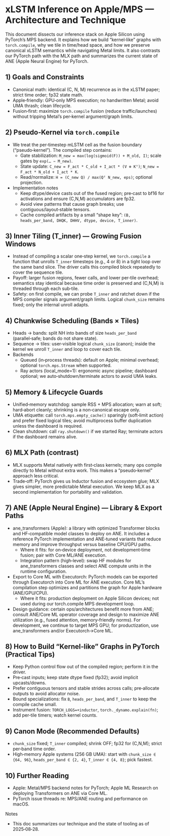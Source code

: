 # xLSTM Inference on Apple/MPS — Architecture and Technique

This document dissects our inference stack on Apple Silicon using PyTorch’s MPS backend. It explains how we build “kernel‑like” graphs with `torch.compile`, why we tile in time/head space, and how we preserve canonical xLSTM semantics while navigating Metal limits. It also contrasts our PyTorch path with the MLX path and summarizes the current state of ANE (Apple Neural Engine) for PyTorch.

## 1) Goals and Constraints
- Canonical math: identical (C, N, M) recurrence as in the xLSTM paper; strict time order; fp32 state math.
- Apple‑friendly: GPU‑only MPS execution; no handwritten Metal; avoid UMA thrash; clean lifecycle.
- Fusion‑first: maximize `torch.compile` fusion (reduce traffic/launches) without tripping Metal’s per‑kernel argument/graph limits.

## 2) Pseudo‑Kernel via `torch.compile`
- We treat the per‑timestep mLSTM cell as the fusion boundary (“pseudo‑kernel”). The compiled step contains:
  - Gate stabilization: `M_new = max(log(sigmoid(F)) + M_old, I)`; scale gates by `exp(… − M_new)`.
  - State update: `C_new = F_act * C_old + I_act * (V ⊗ Kᵀ)`; `N_new = F_act * N_old + I_act * K`.
  - Read/normalize: `H = (C_new Q) / max(Qᵀ N_new, eps)`; optional projection.
- Implementation notes
  - Keep dtype/device casts out of the fused region; pre‑cast to bf16 for activations and ensure (C,N,M) accumulators are fp32.
  - Avoid view patterns that cause graph breaks; use contiguous/layout‑stable tensors.
  - Cache compiled artifacts by a small “shape key”: `(B, heads_per_band, DHQK, DHHV, dtype, device, T_inner)`.

## 3) Inner Tiling (T_inner) — Growing Fusion Windows
- Instead of compiling a scalar one‑step kernel, we `torch.compile` a function that unrolls `T_inner` timesteps (e.g., 4 or 8) in a tight loop over the same band slice. The driver calls this compiled block repeatedly to cover the sequence tile.
- Payoff: larger fusion regions, fewer calls, and lower per‑tile overhead; semantics stay identical because time order is preserved and (C,N,M) is threaded through each sub‑tile.
- Safety: on first compile, we can probe `T_inner` and ratchet down if the MPS compiler signals argument/graph limits. Logical `chunk_size` remains fixed; only the internal unroll adapts.

## 4) Chunkwise Scheduling (Bands × Tiles)
- Heads → bands: split NH into bands of size `heads_per_band` (parallel‑safe; bands do not share state).
- Sequence → tiles: user‑visible logical `chunk_size` (canon); inside the kernel we unroll `T_inner` and loop to cover each tile.
- Backends
  - Queued (in‑process threads): default on Apple; minimal overhead; optional `torch.mps.Stream` when supported.
  - Ray actors (local_mode=1): ergonomic async pipeline; dashboard optional; we auto‑shutdown/terminate actors to avoid UMA leaks.

## 5) Memory & Lifecycle Guards
- Unified‑memory watchdog: sample RSS + MPS allocation; warn at soft; hard‑abort cleanly; shrinking is a non‑canonical escape only.
- UMA etiquette: call `torch.mps.empty_cache()` sparingly (soft‑limit action) and prefer fixed logical tiles; avoid multiprocess buffer duplication unless the dashboard is required.
- Clean shutdown: call `ray.shutdown()` if we started Ray; terminate actors if the dashboard remains alive.

## 6) MLX Path (contrast)
- MLX supports Metal natively with first‑class kernels; many ops compile directly to Metal without extra work. This makes a “pseudo‑kernel” approach less critical.
- Trade‑off: PyTorch gives us Inductor fusion and ecosystem glue; MLX gives simpler, more predictable Metal execution. We keep MLX as a second implementation for portability and validation.

## 7) ANE (Apple Neural Engine) — Library & Export Paths
- ane_transformers (Apple): a library with optimized Transformer blocks and HF‑compatible model classes to deploy on ANE. It includes a reference PyTorch implementation and ANE‑tuned variants that reduce memory and improve throughput versus baseline CPU/GPU paths.
  - Where it fits: for on‑device deployment, not development‑time fusion; pair with Core ML/ANE execution.
  - Integration pattern (high‑level): swap HF modules for ane_transformers classes and select ANE compute units in the runtime configuration.
- Export to Core ML with Executorch: PyTorch models can be exported through Executorch into Core ML for ANE execution. Core ML’s compilation step optimizes and partitions the graph for Apple hardware (ANE/GPU/CPU).
  - Where it fits: production deployment on Apple Silicon devices; not used during our torch.compile MPS development loop.
- Design guidance: certain ops/architectures benefit more from ANE; consult ANE/Core ML operator coverage and design to maximize ANE utilization (e.g., fused attention, memory‑friendly norms). For development, we continue to target MPS GPU; for productization, use ane_transformers and/or Executorch→Core ML.

## 8) How to Build “Kernel‑like” Graphs in PyTorch (Practical Tips)
- Keep Python control flow out of the compiled region; perform it in the driver.
- Pre‑cast inputs; keep state dtype fixed (fp32); avoid implicit upcasts/downs.
- Prefer contiguous tensors and stable strides across calls; pre‑allocate outputs to avoid allocator noise.
- Bound specializations: fix `B`, `heads_per_band`, and `T_inner` to keep the compile cache small.
- Instrument fusion: `TORCH_LOGS=+inductor`, `torch._dynamo.explain(fn)`; add per‑tile timers; watch kernel counts.

## 9) Canon Mode (Recommended Defaults)
- `chunk_size` fixed; `T_inner` compiled; shrink OFF; fp32 for (C,N,M); strict per‑band time order.
- High‑memory Apple systems (256 GB UMA): start with `chunk_size ∈ {64, 96}`, `heads_per_band ∈ {2, 4}`, `T_inner ∈ {4, 8}`; pick fastest.

## 10) Further Reading
- Apple: Metal/MPS backend notes for PyTorch; Apple ML Research on deploying Transformers on ANE via Core ML.
- PyTorch issue threads re: MPS/ANE routing and performance on macOS.

Notes
- This doc summarizes our technique and the state of tooling as of 2025‑08‑28.
